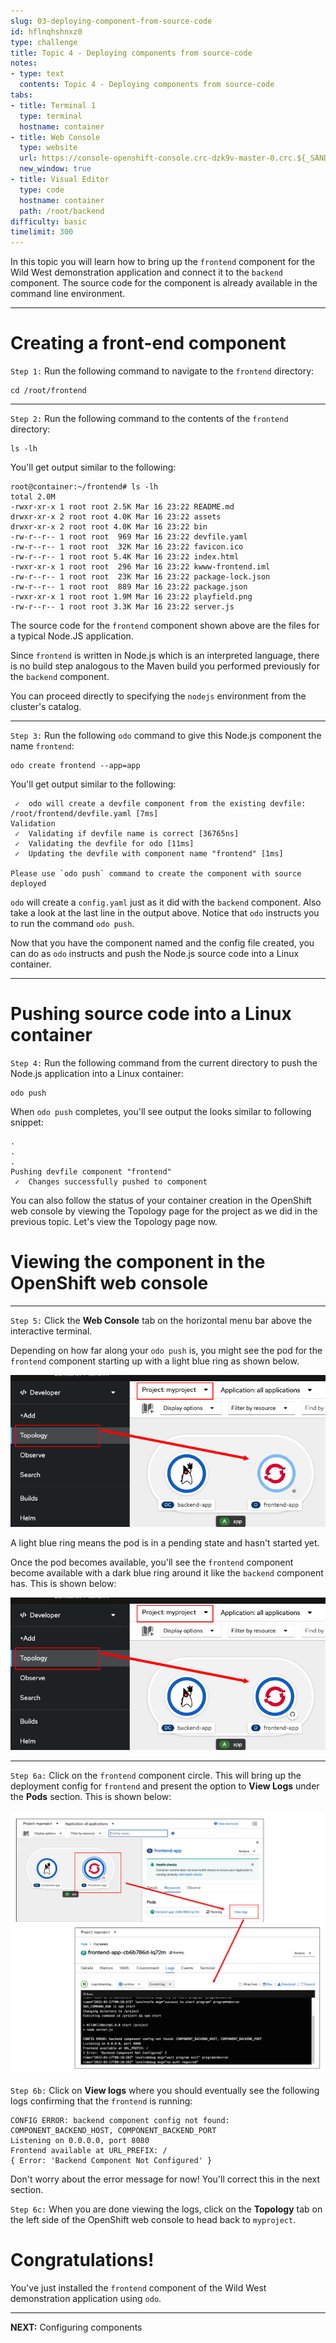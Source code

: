 ```yaml
---
slug: 03-deploying-component-from-source-code
id: hflnqhshnxz0
type: challenge
title: Topic 4 - Deploying components from source-code
notes:
- type: text
  contents: Topic 4 - Deploying components from source-code
tabs:
- title: Terminal 1
  type: terminal
  hostname: container
- title: Web Console
  type: website
  url: https://console-openshift-console.crc-dzk9v-master-0.crc.${_SANDBOX_ID}.instruqt.io
  new_window: true
- title: Visual Editor
  type: code
  hostname: container
  path: /root/backend
difficulty: basic
timelimit: 300
---
```

In this topic you will learn how to bring up the `frontend` component for the Wild West demonstration application and connect it to the `backend` component. The source code for the component is already available in the command line environment.

----

# Creating a front-end component

`Step 1:` Run the following command to navigate to the `frontend` directory:

```
cd /root/frontend
```

----

`Step 2:` Run the following command to the contents of the `frontend` directory:

```
ls -lh
```

You'll get output similar to the following:

```
root@container:~/frontend# ls -lh
total 2.0M
-rwxr-xr-x 1 root root 2.5K Mar 16 23:22 README.md
drwxr-xr-x 2 root root 4.0K Mar 16 23:22 assets
drwxr-xr-x 2 root root 4.0K Mar 16 23:22 bin
-rw-r--r-- 1 root root  969 Mar 16 23:22 devfile.yaml
-rw-r--r-- 1 root root  32K Mar 16 23:22 favicon.ico
-rw-r--r-- 1 root root 5.4K Mar 16 23:22 index.html
-rwxr-xr-x 1 root root  296 Mar 16 23:22 kwww-frontend.iml
-rw-r--r-- 1 root root  23K Mar 16 23:22 package-lock.json
-rw-r--r-- 1 root root  889 Mar 16 23:22 package.json
-rwxr-xr-x 1 root root 1.9M Mar 16 23:22 playfield.png
-rw-r--r-- 1 root root 3.3K Mar 16 23:22 server.js
```

The source code for the `frontend` component shown above are the files for a typical Node.JS application.

Since `frontend` is written in Node.js which is an interpreted language, there is no build step analogous to the Maven build you performed previously for the `backend` component.

You can proceed directly to specifying the `nodejs` environment from the cluster's catalog.

----

`Step 3:` Run the following `odo` command to give this Node.js component the name `frontend`:

```
odo create frontend --app=app
```

You'll get output similar to the following:

```
 ✓  odo will create a devfile component from the existing devfile: /root/frontend/devfile.yaml [7ms]
Validation
 ✓  Validating if devfile name is correct [36765ns]
 ✓  Validating the devfile for odo [11ms]
 ✓  Updating the devfile with component name "frontend" [1ms]

Please use `odo push` command to create the component with source deployed
 ```

`odo` will create a `config.yaml` just as it did with the `backend` component. Also take a look at the last line in the output above. Notice that `odo` instructs you to run the command `odo push`.


Now that you have the component named and the config file created, you can do as `odo` instructs and push the Node.js source code into a Linux container.

----

# Pushing source code into a Linux container

`Step 4:` Run the following command from the current directory to push the Node.js application into a Linux container:

```
odo push
```

When `odo push` completes, you'll see output the looks similar to following snippet:

```
.
.
.
Pushing devfile component "frontend"
 ✓  Changes successfully pushed to component
```

You can also follow the status of your container creation in the OpenShift web console by viewing the Topology page for the project as we did in the previous topic. Let's view the Topology page now.

# Viewing the component in the OpenShift web console

----

`Step 5:` Click the **Web Console** tab on the horizontal menu bar above the interactive terminal.

Depending on how far along your `odo push` is, you might see the pod for the `frontend` component starting up with a light blue ring as shown below.

![Frontend Pending](../assets/frontend-pending.png)

A light blue ring means the pod is in a pending state and hasn't started yet.

Once the pod becomes available, you'll see the `frontend` component become available with a dark blue ring around it like the `backend` component has. This is shown below:

![Frontend Running](../assets/frontend-running.png)

----

`Step 6a:` Click on the `frontend` component circle. This will bring up the deployment config for `frontend` and present the option to **View Logs** under the **Pods** section. This is shown below:

![Frontend Logs](../assets/frontend-logs.png)

`Step 6b:` Click on **View logs** where you should eventually see the following logs confirming that the `frontend` is running:

```
CONFIG ERROR: backend component config not found: COMPONENT_BACKEND_HOST, COMPONENT_BACKEND_PORT
Listening on 0.0.0.0, port 8080
Frontend available at URL_PREFIX: /
{ Error: 'Backend Component Not Configured' }
```

Don't worry about the error message for now! You'll correct this in the next section.

`Step 6c:` When you are done viewing the logs, click on the **Topology** tab on the left side of the OpenShift web console to head back to `myproject`.

# Congratulations!

 You've just installed the `frontend` component of the Wild West demonstration application using `odo`.

----

**NEXT:** Configuring components
